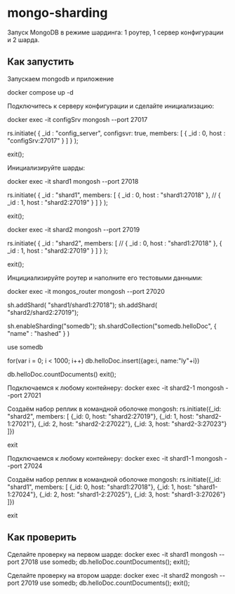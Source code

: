 # mongo-sharding

Запуск MongoDB в режиме шардинга: 1 роутер, 1 сервер конфигурации и 2 шарда.

## Как запустить

Запускаем mongodb и приложение

docker compose up -d

Подключитесь к серверу конфигурации и сделайте инициализацию:

docker exec -it configSrv mongosh --port 27017

rs.initiate(
  {
    _id : "config_server",
       configsvr: true,
    members: [
      { _id : 0, host : "configSrv:27017" }
    ]
  }
);

exit(); 

Инициализируйте шарды:

docker exec -it shard1 mongosh --port 27018

rs.initiate(
    {
      _id : "shard1",
      members: [
        { _id : 0, host : "shard1:27018" },
       // { _id : 1, host : "shard2:27019" }
      ]
    }
);

exit();

docker exec -it shard2 mongosh --port 27019

rs.initiate(
    {
      _id : "shard2",
      members: [
       // { _id : 0, host : "shard1:27018" },
        { _id : 1, host : "shard2:27019" }
      ]
    }
  );
  
exit(); 

Инцициализируйте роутер и наполните его тестовыми данными:

docker exec -it mongos_router mongosh --port 27020

sh.addShard( "shard1/shard1:27018");
sh.addShard( "shard2/shard2:27019");

sh.enableSharding("somedb");
sh.shardCollection("somedb.helloDoc", { "name" : "hashed" } )

use somedb

for(var i = 0; i < 1000; i++) db.helloDoc.insert({age:i, name:"ly"+i})

db.helloDoc.countDocuments() 
exit();

Подключаемся к любому контейнеру:
docker exec -it shard2-1 mongosh --port 27021

Создаём набор реплик в командной оболочке mongosh:
rs.initiate({_id: "shard2", members: [
{_id: 0, host: "shard2:27019"},
{_id: 1, host: "shard2-1:27021"},
{_id: 2, host: "shard2-2:27022"},
{_id: 3, host: "shard2-3:27023"}
]}) 

exit

Подключаемся к любому контейнеру:
docker exec -it shard1-1 mongosh --port 27024

Создаём набор реплик в командной оболочке mongosh:
rs.initiate({_id: "shard1", members: [
{_id: 0, host: "shard1:27018"},
{_id: 1, host: "shard1-1:27024"},
{_id: 2, host: "shard1-2:27025"},
{_id: 3, host: "shard1-3:27026"}
]}) 

exit

## Как проверить

Сделайте проверку на первом шарде:
docker exec -it shard1 mongosh --port 27018
use somedb;
db.helloDoc.countDocuments();
exit(); 

Сделайте проверку на втором шарде:
docker exec -it shard2 mongosh --port 27019
use somedb;
db.helloDoc.countDocuments();
exit(); 


